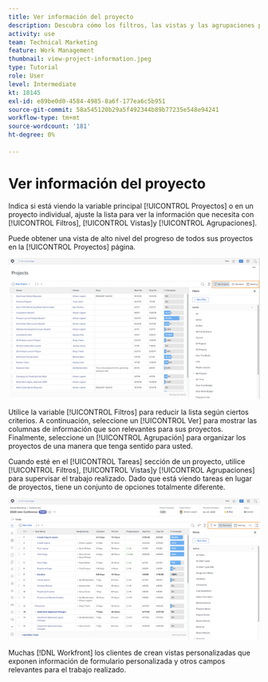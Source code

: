 ```yaml
---
title: Ver información del proyecto
description: Descubra cómo los filtros, las vistas y las agrupaciones pueden hacer que la información del proyecto sea fácilmente visible para ayudarle a administrar los proyectos.
activity: use
team: Technical Marketing
feature: Work Management
thumbnail: view-project-information.jpeg
type: Tutorial
role: User
level: Intermediate
kt: 10145
exl-id: e89be0d0-4584-4985-8a6f-177ea6c5b951
source-git-commit: 58a545120b29a5f492344b89b77235e548e94241
workflow-type: tm+mt
source-wordcount: '181'
ht-degree: 0%

---
```


# Ver información del proyecto

Indica si está viendo la variable principal [!UICONTROL Proyectos] o en un proyecto individual, ajuste la lista para ver la información que necesita con [!UICONTROL Filtros], [!UICONTROL Vistas]y [!UICONTROL Agrupaciones].

Puede obtener una vista de alto nivel del progreso de todos sus proyectos en la [!UICONTROL Proyectos] página.

![Página de proyecto con filtros mostrados](assets/planner-fund-project-page-fvg-copy.png)

Utilice la variable [!UICONTROL Filtros] para reducir la lista según ciertos criterios. A continuación, seleccione un [!UICONTROL Ver] para mostrar las columnas de información que son relevantes para sus proyectos. Finalmente, seleccione un [!UICONTROL Agrupación] para organizar los proyectos de una manera que tenga sentido para usted.

Cuando esté en el [!UICONTROL Tareas] sección de un proyecto, utilice [!UICONTROL Filtros], [!UICONTROL Vistas]y [!UICONTROL Agrupaciones] para supervisar el trabajo realizado. Dado que está viendo tareas en lugar de proyectos, tiene un conjunto de opciones totalmente diferente.

![Lista de tareas de proyecto con vistas que se muestran](assets/planner-fund-task-list-fvg.png)

Muchas [!DNL Workfront] los clientes de crean vistas personalizadas que exponen información de formulario personalizada y otros campos relevantes para el trabajo realizado.
